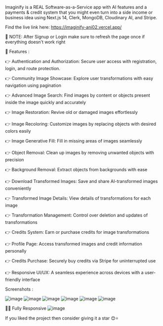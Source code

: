 Imaginify is a REAL Software-as-a-Service app with AI features and a payments & credit system that you might even turn into a side income or business idea using Next.js 14, Clerk, MongoDB, Cloudinary AI, and Stripe.

Find the live link here: https://imaginify-ani02.vercel.app/

📢 NOTE: After Signup or Login make sure to refresh the page once if everything doesn't work right

🔋 Features :

👉 Authentication and Authorization: Secure user access with registration, login, and route protection.

👉 Community Image Showcase: Explore user transformations with easy navigation using pagination

👉 Advanced Image Search: Find images by content or objects present inside the image quickly and accurately

👉 Image Restoration: Revive old or damaged images effortlessly

👉 Image Recoloring: Customize images by replacing objects with desired colors easily

👉 Image Generative Fill: Fill in missing areas of images seamlessly

👉 Object Removal: Clean up images by removing unwanted objects with precision

👉 Background Removal: Extract objects from backgrounds with ease

👉 Download Transformed Images: Save and share AI-transformed images conveniently

👉 Transformed Image Details: View details of transformations for each image

👉 Transformation Management: Control over deletion and updates of transformations

👉 Credits System: Earn or purchase credits for image transformations

👉 Profile Page: Access transformed images and credit information personally

👉 Credits Purchase: Securely buy credits via Stripe for uninterrupted use

👉 Responsive UI/UX: A seamless experience across devices with a user-friendly interface

Screenshots : 

![image](https://github.com/Anikesh02/Imaginify/assets/140998878/3db53206-6375-4c74-876a-d3fa22a98422)
![image](https://github.com/Anikesh02/Imaginify/assets/140998878/badd514e-c6b7-4c66-8168-5f5ffa8b599e)
![image](https://github.com/Anikesh02/Imaginify/assets/140998878/2165eb13-ccd5-4d1e-afc3-5c7b3811d7bb)
![image](https://github.com/Anikesh02/Imaginify/assets/140998878/e023fea5-d641-44b4-aaf2-11f82d48459f)
![image](https://github.com/Anikesh02/Imaginify/assets/140998878/dbcd2e08-c3fa-4fa5-8f7a-2e3786e77ad4)
![image](https://github.com/Anikesh02/Imaginify/assets/140998878/6f2fa679-0b96-4bf4-8f72-117ddddfe45c)



👨‍💻 Fully Responsive
![image](https://github.com/Anikesh02/Imaginify/assets/140998878/343d6d1d-c204-47a4-8876-fbb35a77e64d)



If you liked the project then consider giving it a star 😊⭐

